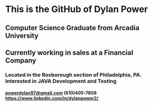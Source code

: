 # This is the GitHub of Dylan Power
## Computer Science Graduate from Arcadia University
## Currently working in sales at a Financial Company
### Located in the Roxborough section of Philadelphia, PA. Interested in JAVA Development and Testing
#### powerdylan97@gmail.com (610)405-7808 https://www.linkedin.com/in/dylanpower2/
<!---
powerdylan97/powerdylan97 is a ✨ special ✨ repository because its `README.md` (this file) appears on your GitHub profile.
You can click the Preview link to take a look at your changes.
--->
